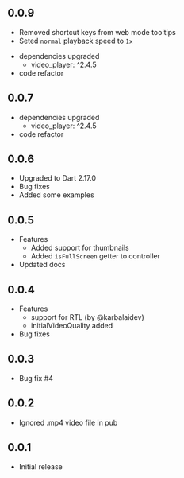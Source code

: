 ## 0.0.9
* Removed shortcut keys from web mode tooltips
* Seted `normal` playback speed to `1x`

- dependencies upgraded
  - video_player: ^2.4.5
- code refactor

## 0.0.7
* dependencies upgraded
  - video_player: ^2.4.5
* code refactor

## 0.0.6

- Upgraded to Dart 2.17.0
- Bug fixes
- Added some examples

## 0.0.5

- Features
  - Added support for thumbnails
  - Added `isFullScreen` getter to controller
- Updated docs

## 0.0.4

- Features
  - support for RTL (by @karbalaidev)
  - initialVideoQuality added
- Bug fixes

## 0.0.3

- Bug fix #4

## 0.0.2

- Ignored .mp4 video file in pub

## 0.0.1

- Initial release
